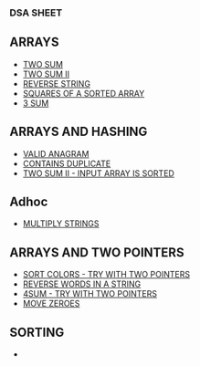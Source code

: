 ### DSA SHEET

## ARRAYS 
  - [TWO SUM](https://leetcode.com/problems/two-sum/)
  - [TWO SUM II](https://leetcode.com/problems/two-sum-ii-input-array-is-sorted/)
  - [REVERSE STRING](https://leetcode.com/problems/reverse-string/description/)
  - [SQUARES OF A SORTED ARRAY](https://leetcode.com/problems/squares-of-a-sorted-array/)
  - [3 SUM](https://leetcode.com/problems/3sum/)

## ARRAYS AND HASHING
  - [VALID ANAGRAM](https://leetcode.com/problems/valid-anagram/description/)
  - [CONTAINS DUPLICATE](https://leetcode.com/problems/contains-duplicate/)
  - [TWO SUM II - INPUT ARRAY IS SORTED](https://leetcode.com/problems/two-sum-ii-input-array-is-sorted/description/)




## Adhoc
  - [MULTIPLY STRINGS]()

## ARRAYS AND TWO POINTERS
  - [SORT COLORS - TRY WITH TWO POINTERS](https://leetcode.com/problems/sort-colors/description/)
  - [REVERSE WORDS IN A STRING](https://leetcode.com/problems/reverse-words-in-a-string/description/)
  - [4SUM - TRY WITH TWO POINTERS](https://leetcode.com/problems/4sum/description/)
  - [MOVE ZEROES](https://leetcode.com/problems/move-zeroes/description/)
  

## SORTING
  - 